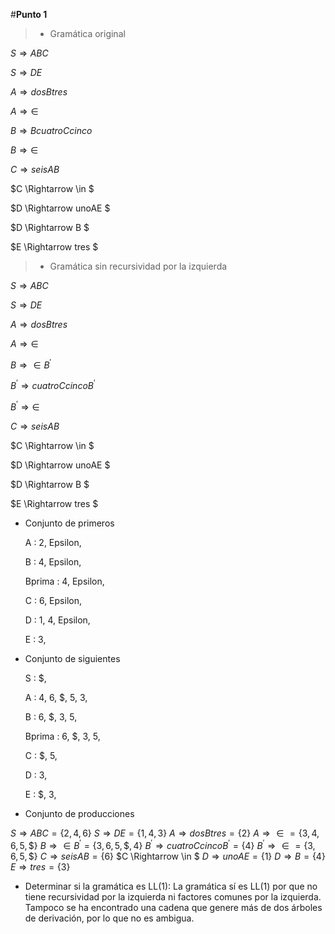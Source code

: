 #**Punto 1**

>* Gramática original
>
$S \Rightarrow ABC$

$S \Rightarrow DE$

$A \Rightarrow dosBtres$

$A \Rightarrow \in$

$B \Rightarrow BcuatroCcinco$

$B \Rightarrow \in$

$C \Rightarrow seisAB$

$C \Rightarrow \in $

$D \Rightarrow unoAE $

$D \Rightarrow B $

$E \Rightarrow tres $

>* Gramática sin recursividad por la izquierda

$S \Rightarrow ABC$

$S \Rightarrow DE$

$A \Rightarrow dosBtres$

$A \Rightarrow \in$

$B \Rightarrow \in B^\prime$

$B^\prime \Rightarrow cuatroCcincoB^\prime$

$B^\prime \Rightarrow \in$

$C \Rightarrow seisAB$

$C \Rightarrow \in $

$D \Rightarrow unoAE $

$D \Rightarrow B $

$E \Rightarrow tres $

* Conjunto de primeros
     

    A  :  2, Epsilon, 

    B  :  4, Epsilon, 

    Bprima  :  4, Epsilon, 

    C  :  6, Epsilon, 

    D  :  1, 4, Epsilon, 

    E  :  3, 

* Conjunto de siguientes

    S  :  \$, 

    A  :  4, 6, \$, 5, 3, 

    B  :  6, \$, 3, 5, 

    Bprima  :  6, \$, 3, 5, 

    C  :  \$, 5, 

    D  :  3, 

    E  :  \$, 3,

* Conjunto de producciones

$S \Rightarrow ABC = \{2, 4, 6\}$
$S \Rightarrow DE = \{1, 4, 3\}$
$A \Rightarrow dosBtres = \{2\}$
$A \Rightarrow \in = \{3, 4, 6, 5, \$ \}$
$B \Rightarrow \in B^\prime = \{3, 6, 5, \$, 4 \}$
$B^\prime \Rightarrow cuatroCcincoB^\prime = \{4\}$
$B^\prime \Rightarrow \in = \{3, 6, 5, \$ \}$ 
$C \Rightarrow seisAB = \{6\}$
$C \Rightarrow \in $
$D \Rightarrow unoAE = \{1\}$
$D \Rightarrow B = \{4\}$
$E \Rightarrow tres = \{3\}$


* Determinar si la gramática es LL(1):
La gramática sí es LL(1) por que no tiene recursividad por la izquierda ni factores comunes por la izquierda. Tampoco se ha encontrado una cadena que genere más de dos árboles de derivación, por lo que no es ambigua.
